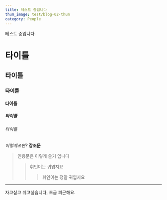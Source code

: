 ```yaml
---
title: 테스트 중입니다
thum_image: test/blog-02-thum
category: People
---
```


테스트 중입니다.

# 타이틀

## 타이틀

### 타이틀

#### 타이틀

##### 타이틀

###### 타이틀

_이렇게쓰면?_
**강조문**

> 인용문은 이렇게 쓸거 입니다
>
> > 휘인이는 귀엽지요
> >
> > > 휘인이는 정말 귀엽지요

---

자고싶고 쉬고싶습니다, 조금 피곤해요.
